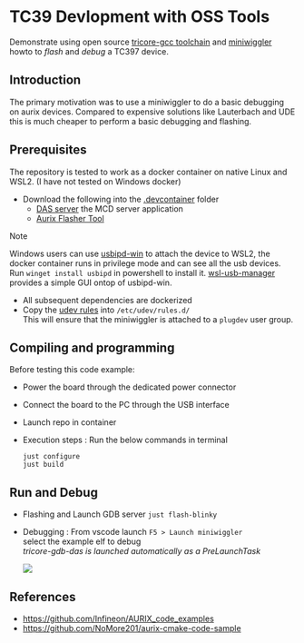 # TC39 Devlopment with OSS Tools

Demonstrate using open source [tricore-gcc toolchain](https://github.com/NoMore201/tricore-gcc-toolchain) and [miniwiggler](https://www.infineon.com/cms/en/product/evaluation-boards/kit_dap_miniwiggler_usb/#)
howto to *flash* and *debug* a TC397 device.

## Introduction  

The primary motivation was to use a miniwiggler to do a basic debugging on aurix devices.
Compared to expensive solutions like Lauterbach and UDE this is much cheaper to perform a basic debugging and flashing.

## Prerequisites

The repository is tested to work as a docker container on native Linux and WSL2.
(I have not tested on Windows docker)

- Download the following into the [.devcontainer](/.devcontainer) folder  
  - [DAS server](https://www.infineon.com/cms/en/product/promopages/das/) the MCD server application  
  - [Aurix Flasher Tool](https://softwaretools.infineon.com/tools/com.ifx.tb.tool.aurixflashersoftwaretool)  

> [!NOTE]
> Windows users can use [usbipd-win](https://github.com/dorssel/usbipd-win) to attach the device to WSL2, the docker container runs in
  privilege mode and can see all the usb devices.
  Run `winget install usbipd` in powershell to install it.
  [wsl-usb-manager](https://github.com/nickbeth/wsl-usb-manager) provides a simple GUI ontop of usbipd-win.

- All subsequent dependencies are dockerized  
- Copy the [udev rules](./.vscode/99-miniwiggler-tricore.rules) into `/etc/udev/rules.d/`  
  This will ensure that the miniwiggler is attached to a `plugdev` user group.

## Compiling and programming  

Before testing this code example:  

- Power the board through the dedicated power connector
- Connect the board to the PC through the USB interface

- Launch repo in container
- Execution steps :
    Run the below commands in terminal

  ```shell
  just configure
  just build

## Run and Debug

- Flashing and Launch GDB server ```just flash-blinky```
- Debugging :
  From vscode launch ```F5 > Launch miniwiggler```  
  select the example elf to debug  
  *tricore-gdb-das is launched automatically as a PreLaunchTask*

  <img src="./Images/vscode-gdb-debug.png"/>

## References  

- <https://github.com/Infineon/AURIX_code_examples>
- <https://github.com/NoMore201/aurix-cmake-code-sample>
